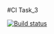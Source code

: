 #CI Task_3

[![Build status](https://ci.appveyor.com/api/projects/status/p59xeqvd1yp8tib6?svg=true)](https://ci.appveyor.com/project/JohnnyStorm19/unit-test-task-3)
